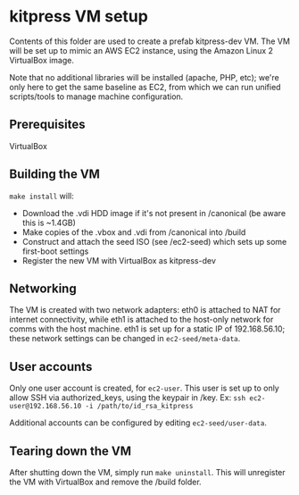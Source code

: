 # kitpress VM setup

Contents of this folder are used to create a prefab kitpress-dev VM. The VM will be set up to mimic an AWS EC2 instance, using the Amazon Linux 2 VirtualBox image.

Note that no additional libraries will be installed (apache, PHP, etc); we're only here to get the same baseline as EC2, from which we can run unified scripts/tools to manage machine configuration.

## Prerequisites

VirtualBox

## Building the VM

`make install` will:

* Download the .vdi HDD image if it's not present in /canonical (be aware this is ~1.4GB)
* Make copies of the .vbox and .vdi from /canonical into /build
* Construct and attach the seed ISO (see /ec2-seed) which sets up some first-boot settings
* Register the new VM with VirtualBox as kitpress-dev

## Networking

The VM is created with two network adapters: eth0 is attached to NAT for internet connectivity, while eth1 is attached to the host-only network for comms with the host machine. eth1 is set up for a static IP of 192.168.56.10; these network settings can be changed in `ec2-seed/meta-data`.

## User accounts

Only one user account is created, for `ec2-user`. This user is set up to only allow SSH via authorized_keys, using the keypair in /key. Ex: `ssh ec2-user@192.168.56.10 -i /path/to/id_rsa_kitpress`

Additional accounts can be configured by editing `ec2-seed/user-data`.

## Tearing down the VM

After shutting down the VM, simply run `make uninstall`. This will unregister the VM with VirtualBox and remove the /build folder.